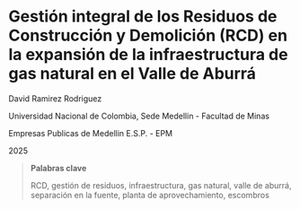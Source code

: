 # Gestión integral de los Residuos de Construcción y Demolición (RCD) en la expansión de la infraestructura de gas natural en el Valle de Aburrá

David Ramirez Rodriguez

Universidad Nacional de Colombia, Sede Medellin - Facultad de Minas

Empresas Publicas de Medellin E.S.P. - EPM

2025

> **Palabras clave**
>
> RCD, gestión de residuos, infraestructura, gas natural, valle de aburrá, separación en la fuente, planta de aprovechamiento, escombros
